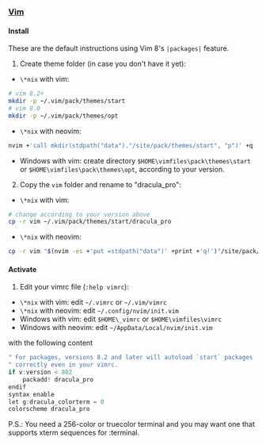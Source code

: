 ### [Vim](http://www.vim.org/)

#### Install

These are the default instructions using Vim 8's `|packages|` feature.

1. Create theme folder (in case you don't have it yet):

- `\*nix` with vim:

```bash
# vim 8.2+
mkdir -p ~/.vim/pack/themes/start
# vim 8.0
mkdir -p ~/.vim/pack/themes/opt
```

- `\*nix` with neovim:

```bash
nvim +'call mkdir(stdpath("data")."/site/pack/themes/start", "p")' +q
```

- Windows with vim: create directory `$HOME\vimfiles\pack\themes\start` or
   `$HOME\vimfiles\pack\themes\opt`, according to your version.

2. Copy the `vim` folder and rename to "dracula_pro":

- `\*nix` with vim:

```bash
# change according to your version above 
cp -r vim ~/.vim/pack/themes/start/dracula_pro
```

- `\*nix` with neovim:

```bash
cp -r vim "$(nvim -es +'put =stdpath("data")' +print +'q!')"/site/pack/themes/start/dracula_pro
```

#### Activate

1. Edit your vimrc file (`:help vimrc`):

- `\*nix` with vim: edit `~/.vimrc` or `~/.vim/vimrc`
- `\*nix` with neovim: edit `~/.config/nvim/init.vim`
- Windows with vim: edit `$HOME\_vimrc` or `$HOME\vimfiles\vimrc`
- Windows with neovim: edit `~/AppData/Local/nvim/init.vim`

with the following content

```kt
" For packages, versions 8.2 and later will autoload `start` packages
" correctly even in your vimrc.
if v:version < 802
    packadd! dracula_pro
endif
syntax enable
let g:dracula_colorterm = 0
colorscheme dracula_pro
```

P.S.: You need a 256-color or truecolor terminal and you may want one that
supports xterm sequences for :terminal.
